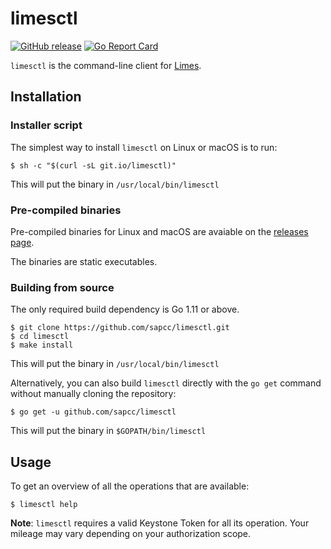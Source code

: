 # limesctl

[![GitHub release](https://img.shields.io/github/release/sapcc/limesctl.svg)](https://github.com/sapcc/limesctl/releases/latest)
[![Go Report Card](https://goreportcard.com/badge/github.com/sapcc/limesctl)](https://goreportcard.com/report/github.com/sapcc/limesctl)

`limesctl` is the command-line client for [Limes](https://github.com/sapcc/limes).

## Installation

### Installer script

The simplest way to install `limesctl` on Linux or macOS is to run:

```
$ sh -c "$(curl -sL git.io/limesctl)"
```

This will put the binary in `/usr/local/bin/limesctl`

### Pre-compiled binaries

Pre-compiled binaries for Linux and macOS are avaiable on the
[releases page](https://github.com/sapcc/limesctl/releases/latest).

The binaries are static executables.

### Building from source

The only required build dependency is Go 1.11 or above.

```
$ git clone https://github.com/sapcc/limesctl.git
$ cd limesctl
$ make install
```

This will put the binary in `/usr/local/bin/limesctl`

Alternatively, you can also build `limesctl` directly with the `go get` command
without manually cloning the repository:

```
$ go get -u github.com/sapcc/limesctl
```

This will put the binary in `$GOPATH/bin/limesctl`

## Usage

To get an overview of all the operations that are available:

```
$ limesctl help
```

**Note**: `limesctl` requires a valid Keystone Token for all its operation.
Your mileage may vary depending on your authorization scope.
